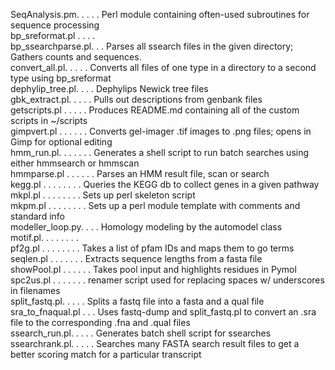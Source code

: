 SeqAnalysis.pm. . . . . Perl module containing often-used subroutines for sequence processing<br>
bp_sreformat.pl . . . . <br>
bp_ssearchparse.pl. . . Parses all ssearch files in the given directory; Gathers counts and sequences.<br>
convert_all.pl. . . . . Converts all files of one type in a directory to a second type using bp_sreformat<br>
dephylip_tree.pl. . . . Dephylips Newick tree files<br>
gbk_extract.pl. . . . . Pulls out descriptions from genbank files<br>
getscripts.pl . . . . . Produces README.md containing all of the custom scripts in ~/scripts<br>
gimpvert.pl . . . . . . Converts gel-imager .tif images to .png files; opens in Gimp for optional editing<br>
hmm_run.pl. . . . . . . Generates a shell script to run batch searches using either hmmsearch or hmmscan<br>
hmmparse.pl . . . . . . Parses an HMM result file, scan or search<br>
kegg.pl . . . . . . . . Queries the KEGG db to collect genes in a given pathway<br>
mkpl.pl . . . . . . . . Sets up perl skeleton script<br>
mkpm.pl . . . . . . . . Sets up a perl module template with comments and standard info<br>
modeller_loop.py. . . . Homology modeling by the automodel class<br>
motif.pl. . . . . . . . <br>
pf2g.pl . . . . . . . . Takes a list of pfam IDs and maps them to go terms<br>
seqlen.pl . . . . . . . Extracts sequence lengths from a fasta file<br>
showPool.pl . . . . . . Takes pool input and highlights residues in Pymol<br>
spc2us.pl . . . . . . . renamer script used for replacing spaces w/ underscores in filenames<br>
split_fastq.pl. . . . . Splits a fastq file into a fasta and a qual file<br>
sra_to_fnaqual.pl . . . Uses fastq-dump and split_fastq.pl to convert an .sra file to the corresponding .fna and .qual files<br>
ssearch_run.pl. . . . . Generates batch shell script for ssearches<br>
ssearchrank.pl. . . . . Searches many FASTA search result files to get a better scoring match for a particular transcript<br>
